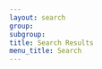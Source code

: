 ```yaml
---
layout: search
group:
subgroup: 
title: Search Results
menu_title: Search
---
```

<div id="search-results">
    <!--Google Custom Search-->
    <script>
        (function() {
            var cx = '006011020849936972588:wcszftq1p64';
            var gcse = document.createElement('script');
            gcse.type = 'text/javascript';
            gcse.async = true;
            gcse.src = 'https://cse.google.com/cse.js?cx=' + cx;
            var s = document.getElementsByTagName('script')[0];
            s.parentNode.insertBefore(gcse, s);
            })();
    </script>
    <gcse:search></gcse:search>
</div>
